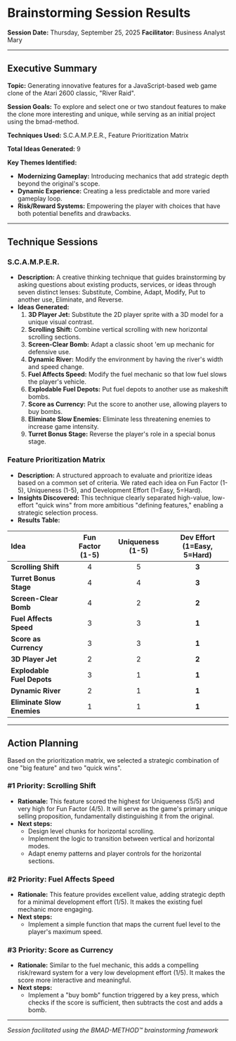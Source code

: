 <!-- Powered by BMAD™ Core -->

# Brainstorming Session Results

**Session Date:** Thursday, September 25, 2025
**Facilitator:** Business Analyst Mary

---

## Executive Summary

**Topic:** Generating innovative features for a JavaScript-based web game clone of the Atari 2600 classic, "River Raid".

**Session Goals:** To explore and select one or two standout features to make the clone more interesting and unique, while serving as an initial project using the bmad-method.

**Techniques Used:** S.C.A.M.P.E.R., Feature Prioritization Matrix

**Total Ideas Generated:** 9

**Key Themes Identified:**
- **Modernizing Gameplay:** Introducing mechanics that add strategic depth beyond the original's scope.
- **Dynamic Experience:** Creating a less predictable and more varied gameplay loop.
- **Risk/Reward Systems:** Empowering the player with choices that have both potential benefits and drawbacks.

---

## Technique Sessions

### S.C.A.M.P.E.R.

- **Description:** A creative thinking technique that guides brainstorming by asking questions about existing products, services, or ideas through seven distinct lenses: Substitute, Combine, Adapt, Modify, Put to another use, Eliminate, and Reverse.
- **Ideas Generated:**
  1.  **3D Player Jet:** Substitute the 2D player sprite with a 3D model for a unique visual contrast.
  2.  **Scrolling Shift:** Combine vertical scrolling with new horizontal scrolling sections.
  3.  **Screen-Clear Bomb:** Adapt a classic shoot 'em up mechanic for defensive use.
  4.  **Dynamic River:** Modify the environment by having the river's width and speed change.
  5.  **Fuel Affects Speed:** Modify the fuel mechanic so that low fuel slows the player's vehicle.
  6.  **Explodable Fuel Depots:** Put fuel depots to another use as makeshift bombs.
  7.  **Score as Currency:** Put the score to another use, allowing players to buy bombs.
  8.  **Eliminate Slow Enemies:** Eliminate less threatening enemies to increase game intensity.
  9.  **Turret Bonus Stage:** Reverse the player's role in a special bonus stage.

### Feature Prioritization Matrix

- **Description:** A structured approach to evaluate and prioritize ideas based on a common set of criteria. We rated each idea on Fun Factor (1-5), Uniqueness (1-5), and Development Effort (1=Easy, 5=Hard).
- **Insights Discovered:** This technique clearly separated high-value, low-effort "quick wins" from more ambitious "defining features," enabling a strategic selection process.
- **Results Table:**

| Idea | Fun Factor (1-5) | Uniqueness (1-5) | Dev Effort (1=Easy, 5=Hard) |
| :--- | :---: | :---: | :---: |
| **Scrolling Shift** | 4 | 5 | **3** |
| **Turret Bonus Stage** | 4 | 4 | **3** |
| **Screen-Clear Bomb** | 4 | 2 | **2** |
| **Fuel Affects Speed** | 3 | 3 | **1** |
| **Score as Currency** | 3 | 3 | **1** |
| **3D Player Jet** | 2 | 2 | **2** |
| **Explodable Fuel Depots**| 3 | 1 | **1** |
| **Dynamic River** | 2 | 1 | **1** |
| **Eliminate Slow Enemies**| 1 | 1 | **1** |

---

## Action Planning

Based on the prioritization matrix, we selected a strategic combination of one "big feature" and two "quick wins".

### #1 Priority: Scrolling Shift
- **Rationale:** This feature scored the highest for Uniqueness (5/5) and very high for Fun Factor (4/5). It will serve as the game's primary unique selling proposition, fundamentally distinguishing it from the original.
- **Next steps:**
  - Design level chunks for horizontal scrolling.
  - Implement the logic to transition between vertical and horizontal modes.
  - Adapt enemy patterns and player controls for the horizontal sections.

### #2 Priority: Fuel Affects Speed
- **Rationale:** This feature provides excellent value, adding strategic depth for a minimal development effort (1/5). It makes the existing fuel mechanic more engaging.
- **Next steps:**
  - Implement a simple function that maps the current fuel level to the player's maximum speed.

### #3 Priority: Score as Currency
- **Rationale:** Similar to the fuel mechanic, this adds a compelling risk/reward system for a very low development effort (1/5). It makes the score more interactive and meaningful.
- **Next steps:**
  - Implement a "buy bomb" function triggered by a key press, which checks if the score is sufficient, then subtracts the cost and adds a bomb.

---

*Session facilitated using the BMAD-METHOD™ brainstorming framework*